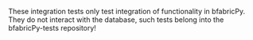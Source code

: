 These integration tests only test integration of functionality in bfabricPy.
They do not interact with the database, such tests belong into the bfabricPy-tests repository!
